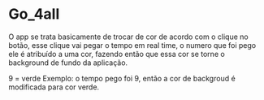 # Go_4all

O app se trata basicamente de trocar de cor de acordo com o clique no botão, esse clique vai pegar o tempo em real time, o numero que foi pego ele é atribuído a uma cor, fazendo então que essa cor se torne o background de fundo da aplicação.

9 = verde
Exemplo: o tempo pego foi 9, então a cor de backgroud é modificada para cor verde.
